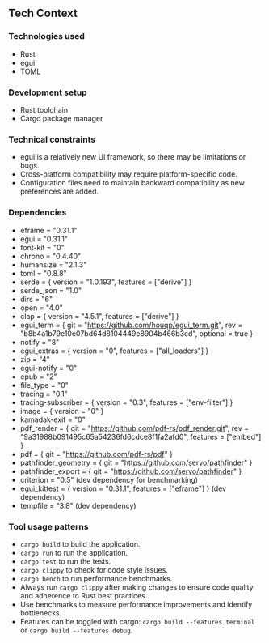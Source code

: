 ## Tech Context

### Technologies used
*   Rust
*   egui
*   TOML

### Development setup
*   Rust toolchain
*   Cargo package manager

### Technical constraints
*   egui is a relatively new UI framework, so there may be limitations or bugs.
*   Cross-platform compatibility may require platform-specific code.
*   Configuration files need to maintain backward compatibility as new preferences are added.

### Dependencies
*   eframe = "0.31.1"
*   egui = "0.31.1"
*   font-kit = "0"
*   chrono = "0.4.40"
*   humansize = "2.1.3"
*   toml = "0.8.8"
*   serde = { version = "1.0.193", features = ["derive"] }
*   serde_json = "1.0"
*   dirs = "6"
*   open = "4.0"
*   clap = { version = "4.5.1", features = ["derive"] }
*   egui_term = { git = "https://github.com/houqp/egui_term.git", rev = "b8b4a1b79e10e07bd64d8104449e8904b466b3cd", optional = true }
*   notify = "8"
*   egui_extras = { version = "0", features = ["all_loaders"] }
*   zip = "4"
*   egui-notify = "0"
*   epub = "2"
*   file_type = "0"
*   tracing = "0.1"
*   tracing-subscriber = { version = "0.3", features = ["env-filter"] }
*   image = { version = "0" }
*   kamadak-exif = "0"
*   pdf_render = { git = "https://github.com/pdf-rs/pdf_render.git", rev = "9a31988b091495c65a54236fd6cdce8f1fa2afd0", features = ["embed"] }
*   pdf = { git = "https://github.com/pdf-rs/pdf" }
*   pathfinder_geometry = { git = "https://github.com/servo/pathfinder" }
*   pathfinder_export = { git = "https://github.com/servo/pathfinder" }
*   criterion = "0.5" (dev dependency for benchmarking)
*   egui_kittest = { version = "0.31.1", features = ["eframe"] } (dev dependency)
*   tempfile = "3.8" (dev dependency)

### Tool usage patterns
*   `cargo build` to build the application.
*   `cargo run` to run the application.
*   `cargo test` to run the tests.
*   `cargo clippy` to check for code style issues.
*   `cargo bench` to run performance benchmarks.
*   Always run `cargo clippy` after making changes to ensure code quality and adherence to Rust best practices.
*   Use benchmarks to measure performance improvements and identify bottlenecks.
*   Features can be toggled with cargo: `cargo build --features terminal` or `cargo build --features debug`.
